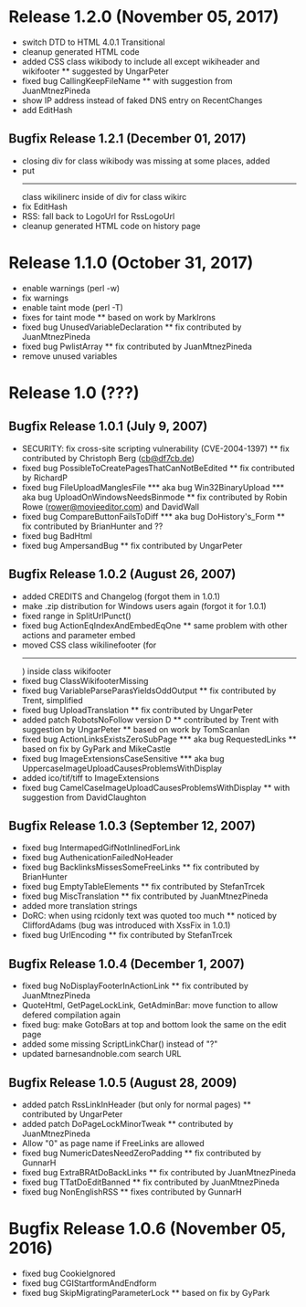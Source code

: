 # Release 1.2.0 (November 05, 2017)
* switch DTD to HTML 4.0.1 Transitional
* cleanup generated HTML code
* added CSS class wikibody to include all except wikiheader and wikifooter
** suggested by UngarPeter
* fixed bug CallingKeepFileName
** with suggestion from JuanMtnezPineda
* show IP address instead of faked DNS entry on RecentChanges
* add EditHash

## Bugfix Release 1.2.1 (December 01, 2017)
* closing div for class wikibody was missing at some places, added
* put <hr> class wikilinerc inside of div for class wikirc
* fix EditHash
* RSS: fall back to LogoUrl for RssLogoUrl
* cleanup generated HTML code on history page

# Release 1.1.0 (October 31, 2017)
* enable warnings (perl -w)
* fix warnings
* enable taint mode (perl -T)
* fixes for taint mode
** based on work by MarkIrons
* fixed bug UnusedVariableDeclaration
** fix contributed by JuanMtnezPineda
* fixed bug PwlistArray
** fix contributed by JuanMtnezPineda
* remove unused variables

# Release 1.0 (???)
## Bugfix Release 1.0.1 (July 9, 2007)
* SECURITY: fix cross-site scripting vulnerability (CVE-2004-1397)
** fix contributed by Christoph Berg (cb@df7cb.de)
* fixed bug PossibleToCreatePagesThatCanNotBeEdited
** fix contributed by RichardP
* fixed bug FileUploadManglesFile
*** aka bug Win32BinaryUpload
*** aka bug UploadOnWindowsNeedsBinmode
** fix contributed by Robin Rowe (rower@movieeditor.com) and DavidWall
* fixed bug CompareButtonFailsToDiff
*** aka bug DoHistory's_Form
** fix contributed by BrianHunter and ??
* fixed bug BadHtml
* fixed bug AmpersandBug
** fix contributed by UngarPeter
  
## Bugfix Release 1.0.2 (August 26, 2007)
* added CREDITS and Changelog (forgot them in 1.0.1)
* make .zip distribution for Windows users again (forgot it for 1.0.1)
* fixed range in SplitUrlPunct()
* fixed bug ActionEqIndexAndEmbedEqOne
** same problem with other actions and parameter embed
* moved CSS class wikilinefooter (for <hr>) inside class wikifooter
* fixed bug ClassWikifooterMissing
* fixed bug VariableParseParasYieldsOddOutput
** fix contributed by Trent, simplified
* fixed bug UploadTranslation
** fix contributed by UngarPeter
* added patch RobotsNoFollow version D
** contributed by Trent with suggestion by UngarPeter
** based on work by TomScanlan
* fixed bug ActionLinksExistsZeroSubPage
*** aka bug RequestedLinks
** based on fix by GyPark and MikeCastle
* fixed bug ImageExtensionsCaseSensitive
*** aka bug UppercaseImageUploadCausesProblemsWithDisplay
* added ico/tif/tiff to ImageExtensions
* fixed bug CamelCaseImageUploadCausesProblemsWithDisplay
** with suggestion from DavidClaughton

## Bugfix Release 1.0.3 (September 12, 2007)
* fixed bug IntermapedGifNotInlinedForLink
* fixed bug AuthenicationFailedNoHeader
* fixed bug BacklinksMissesSomeFreeLinks
** fix contributed by BrianHunter
* fixed bug EmptyTableElements
** fix contributed by StefanTrcek
* fixed bug MiscTranslation
** fix contributed by JuanMtnezPineda
* added more translation strings
* DoRC: when using rcidonly text was quoted too much
** noticed by CliffordAdams (bug was introduced with XssFix in 1.0.1)
* fixed bug UrlEncoding
** fix contributed by StefanTrcek
  
## Bugfix Release 1.0.4 (December 1, 2007)
* fixed bug NoDisplayFooterInActionLink
** fix contributed by JuanMtnezPineda
* QuoteHtml, GetPageLockLink, GetAdminBar: move function to allow defered compilation again
* fixed bug: make GotoBars at top and bottom look the same on the edit page
* added some missing ScriptLinkChar() instead of "?"
* updated barnesandnoble.com search URL

## Bugfix Release 1.0.5 (August 28, 2009)
* added patch RssLinkInHeader (but only for normal pages)
** contributed by UngarPeter
* added patch DoPageLockMinorTweak
** contributed by JuanMtnezPineda
* Allow "0" as page name if FreeLinks are allowed
* fixed bug NumericDatesNeedZeroPadding
** fix contributed by GunnarH
* fixed bug ExtraBRAtDoBackLinks
** fix contributed by JuanMtnezPineda
* fixed bug TTatDoEditBanned
** fix contributed by JuanMtnezPineda
* fixed bug NonEnglishRSS
** fixes contributed by GunnarH

# Bugfix Release 1.0.6 (November 05, 2016)
* fixed bug CookieIgnored
* fixed bug CGIStartformAndEndform
* fixed bug SkipMigratingParameterLock
** based on fix by GyPark
